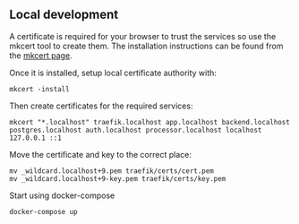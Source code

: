## Local development

A certificate is required for your browser to trust the services so use the mkcert tool to create them. The installation instructions can be found from the [mkcert page](https://github.com/FiloSottile/mkcert).

Once it is installed, setup local certificate authority with:

```
mkcert -install
```

Then create certificates for the required services:

```
mkcert "*.localhost" traefik.localhost app.localhost backend.localhost postgres.localhost auth.localhost processor.localhost localhost 127.0.0.1 ::1
```

Move the certificate and key to the correct place:

```
mv _wildcard.localhost+9.pem traefik/certs/cert.pem
mv _wildcard.localhost+9-key.pem traefik/certs/key.pem
```

Start using docker-compose

```
docker-compose up
```
